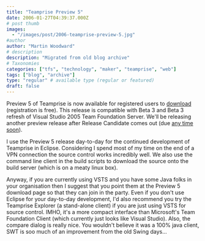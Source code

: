 ```yaml
---
title: "Teamprise Preview 5"
date: 2006-01-27T04:39:37.000Z
# post thumb
images:
  - "/images/post/2006-teamprise-preview-5.jpg"
#author
author: "Martin Woodward"
# description
description: "Migrated from old blog archive"
# Taxonomies
categories: ["tfs", "technology", "maker", "teamprise", "web"]
tags: ["blog", "archive"]
type: "regular" # available type (regular or featured)
draft: false
---
```

[](http://www.teamprise.com)Preview 5 of Teamprise is now available for registered users to [download](http://www.teamprise.com/preview-register.py) (registration is free).  This release is compatible with Beta 3 and Beta 3 refresh of Visual Studio 2005 Team Foundation Server.  We'll be releasing another preview release after Release Candidate comes out (due [any time soon](http://blogs.msdn.com/jeffbe/archive/2006/01/19/514801.aspx)).  

I use the Preview 5 release day-to-day for the continued development of Teamprise in Eclipse.  Considering I spend most of my time on the end of a VPN connection the source control works incredibly well.  We also use the command line client in the build scripts to download the source onto the build server (which is on a meaty linux box).  

Anyway, if you are currently using VSTS and you have some Java folks in your organisation then I suggest that you point them at the Preview 5 download page so that they can join in the party.  Even if you don't use Eclipse for your day-to-day development, I'd also recommend you try the Teamprise Explorer (a stand-alone client) if you are just using VSTS for source control.  IMHO, it's a more compact interface than Microsoft's Team Foundation Client (which currently just looks like Visual Studio).  Also, the compare dialog is really nice.  You wouldn't believe it was a 100% java client, SWT is soo much of an improvement from the old Swing days...